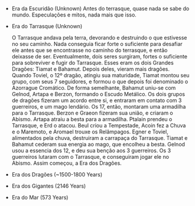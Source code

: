- Era da Escuridão  (Unknown)
  Antes do terrasque, quase nada se sabe do mundo. Especulações e mitos, nada mais que isso.
- Era do Tarrasque  (Unknown)
  
    O Tarrasque andava pela terra, devorando e destruindo o que estivesse no seu caminho. Nada
  conseguia ficar forte o suficiente para desafiar ele antes que se encontrasse no caminho do 
  terrasque, e então deixasse de ser.
    Eventualmente, dois seres surgiram, fortes o suficiente para sobreviver e fugir do Tarrasque.
  Esses eram os dois Grandes Dragões: Tiamat e Bahamut. Depois deles, vieram mais dragões. Quando
  Toviel, o 12º dragão, atingiu sua maturidade, Tiamat montou seu grupo, com seus 7 seguidores, e
  formou o que depois foi denominado o Azorrague Cromático. De forma semelhante, Bahamut uniu-se
  com Gelnod, Artapa e Berzon, formando o Escudo Metálico. Os dois grupos de dragões fizeram um 
  acordo entre si, e entraram em contato com 3 guerreiros, e um mago lendário. Os 17, então, montaram
  uma armadilha para o Tarrasque. Berzon e Graeon fizeram sua união, e criaram o Abismo. Artapa
  atraiu a besta para a armadilha. Ptalain prendeu o Tarrasque, e Erd o atacou. Beul criou a
  Tempestade, Acoin fez a Chuva e o Maremoto, e Aromael trouxe os Relâmpagos. Egner e Toviel,
  alimentados pela chuva, destruiram a carrapaça do Tarrasque. Tiamat e Bahamut cederam sua energia
  ao mago, que encolheu a besta. Gelnod usou a essencia dos 12, e deu sua benção aos 3 guerreiros.
  Os 3 guerreiros lutaram com o Tarrasque, e conseguiram jogar ele no Abismo.
    Assim começou, a Era dos Dragões.

- Era dos Dragões   (~1500-1800 Years)
- Era dos Gigantes  (2146 Years)
- Era do Mar        (573 Years)
